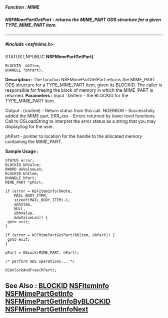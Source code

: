 ##### Function : MIME
##### NSFMimePartGetPart - returns the MIME_PART ODS structure for a given TYPE_MIME_PART item.
---
##### #include <nsfmime.h>
STATUS LNPUBLIC **NSFMimePartGetPart(**

	BLOCKID  bhItem,
	DHANDLE *phPart);
**Description :**
The function NSFMimePartGetPart returns the MIME_PART ODS structure for a 
TYPE_MIME_PART item, given its BLOCKID.  The caller is responsible for freeing 
the block of memory in which the MIME_PART is returned.
**Parameters :**
Input :
bhItem  -  the BLOCKID for the TYPE_MIME_PART item.

Output :
(routine)  -  Return status from this call.
	NOERROR - Successfully added the MIME part.
	ERR_xxx - Errors returned by lower level functions.  Call to OSLoadString to interpret the error status as a string that you may display/log for the user.



phPart  -  pointer to location for the handle to the allocated memory containing the MIME_PART.

**Sample Usage :**
```
STATUS error;
BLOCKID bhValue;
DWORD dwValueLen;
BLOCKID bhItem;
DHANDLE hPart;
MIME_PART *pPart;

if (error = NSFItemInfo(hNote,
    MAIL_BODY_ITEM,
    sizeof(MAIL_BODY_ITEM)-1,
    &bhItem,
    NULL,
    &bhValue,
    &dwValueLen)) {
 goto exit;
}

if (error = NSFMimePartGetPart(bhItem, &hPart)) {
 goto exit;
}

pPart = OSLock(MIME_PART, hPart);

/* perform ODS operations... */

OSUnlockAndFree(hPart);

```
**See Also :**
[BLOCKID](D:/md_files/BLOCKID.md)
[NSFItemInfo](D:/md_files/NSFItemInfo.md)
[NSFMimePartGetInfo](D:/md_files/NSFMimePartGetInfo.md)
[NSFMimePartGetInfoByBLOCKID](D:/md_files/NSFMimePartGetInfoByBLOCKID.md)
[NSFMimePartGetInfoNext](D:/md_files/NSFMimePartGetInfoNext.md)
---
